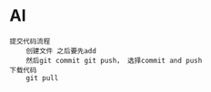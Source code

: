 # AI

    提交代码流程
        创建文件 之后要先add 
        然后git commit git push， 选择commit and push
    下载代码
        git pull
